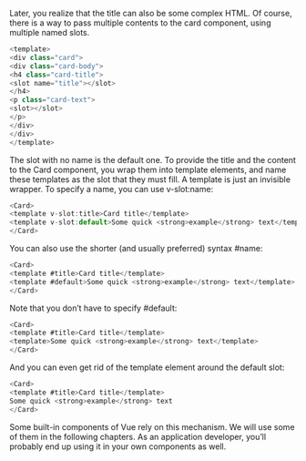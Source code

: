 Later, you realize that the title can also be some complex HTML. Of course, there is a way to pass multiple contents to the card component, using multiple named slots.

```js
<template>
<div class="card">
<div class="card-body">
<h4 class="card-title">
<slot name="title"></slot>
</h4>
<p class="card-text">
<slot></slot>
</p>
</div>
</div>
</template>
```

The slot with no name is the default one. To provide the title and the content to the Card component, you wrap them into template elements, and name these templates as the slot that they must fill. A template is just an invisible wrapper. To specify a name, you can use v-slot:name:

```js
<Card>
<template v-slot:title>Card title</template>
<template v-slot:default>Some quick <strong>example</strong> text</template>
</Card>
```

You can also use the shorter (and usually preferred) syntax #name:

```js
<Card>
<template #title>Card title</template>
<template #default>Some quick <strong>example</strong> text</template>
</Card>
```

Note that you don’t have to specify #default:

```js
<Card>
<template #title>Card title</template>
<template>Some quick <strong>example</strong> text</template>
</Card>
```

And you can even get rid of the template element around the default slot:

```js
<Card>
<template #title>Card title</template>
Some quick <strong>example</strong> text
</Card>
```

Some built-in components of Vue rely on this mechanism. We will use some of them in the following chapters. As an application developer, you’ll probably end up using it in your own components as well.





